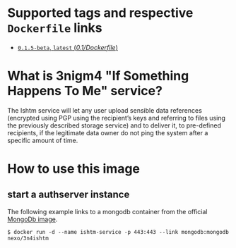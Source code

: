 # Supported tags and respective `Dockerfile` links

-	[`0.1.5-beta`, `latest` (*0.1/Dockerfile*)](https://github.com/nexocrew/docker_3nigm4_ishtmserver/0.1/Dockerfile)

# What is 3nigm4 "If Something Happens To Me" service?
The Ishtm service will let any user upload sensible data references (encrypted using PGP using the recipient’s keys and referring to files using the previously described storage service) and to deliver it, to pre-defined recipients, if the legitimate data owner do not ping the system after a specific amount of time.

# How to use this image

## start a authserver instance

The following example links to a mongodb container from the official [MongoDb image](https://hub.docker.com/_/mongo/).

```console
$ docker run -d --name ishtm-service -p 443:443 --link mongodb:mongodb nexo/3n4ishtm
```
